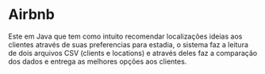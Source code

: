 # Airbnb
Este em Java que tem como intuito recomendar localizações ideias aos clientes através de suas preferencias para estadia, o sistema faz a leitura de dois arquivos CSV (clients e locations) e através deles faz a comparação dos dados e entrega as melhores opções aos clientes.
